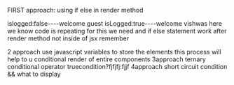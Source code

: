 FIRST approach:
using if else in render method


islogged:false----welcome guest
isLogged:true----welcome vishwas
here we know code is repeating for this we need 
and if else statement work after render method not inside of jsx remember

2 approach
use javascript variables to store the elements
this process will help to u conditional render of entire components
3approach
ternary conditional operator
truecondition?fjfjfj:fjjf
4approach
short circuit
condition && what to display